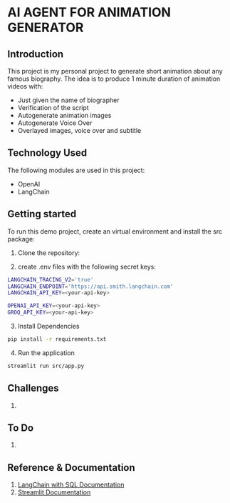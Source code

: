 # AI AGENT FOR ANIMATION GENERATOR

## Introduction

This project is my personal project to generate short animation about any famous biography. The idea is to produce 1 minute duration of animation videos with:

- Just given the name of biographer
- Verification of the script
- Autogenerate animation images
- Autogenerate Voice Over
- Overlayed images, voice over and subtitle

## Technology Used

The following modules are used in this project:

- OpenAI
- LangChain

## Getting started

To run this demo project, create an virtual environment and install the src package:

1. Clone the repository:

2. create .env files with the following secret keys:

```bash
LANGCHAIN_TRACING_V2='true'
LANGCHAIN_ENDPOINT='https://api.smith.langchain.com'
LANGCHAIN_API_KEY=<your-api-key>

OPENAI_API_KEY=<your-api-key>
GROQ_API_KEY=<your-api-key>
```

3. Install Dependencies

```bash
pip install -r requirements.txt
```

4. Run the application

```bash
streamlit run src/app.py
```

## Challenges

1.

## To Do

1.

## Reference & Documentation

1. [LangChain with SQL Documentation](https://python.langchain.com/docs/use_cases/sql/quickstart/)
2. [Streamlit Documentation](https://docs.streamlit.io/get-started/tutorials/create-an-app)
